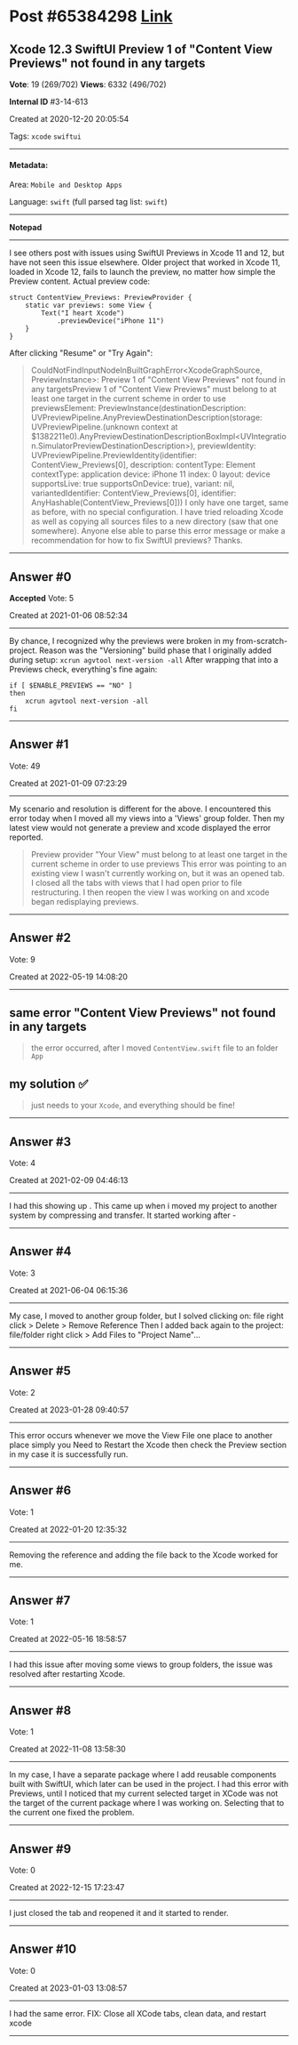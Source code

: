 
# Post \#65384298 [Link](https://stackoverflow.com/questions/65384298/)

## Xcode 12.3 SwiftUI Preview 1 of "Content View Previews" not found in any targets

**Vote**: 19 (269/702) **Views**: 6332 (496/702) 

**Internal ID** \#3-14-613

Created at 2020-12-20 20:05:54

Tags: `xcode` `swiftui`

----------

#### Metadata:

Area: `Mobile and Desktop Apps`

Language: `swift` (full parsed tag list: `swift`)

----------

**Notepad**


----------

I see others post with issues using SwiftUI Previews in Xcode 11 and 12, but have not seen this issue elsewhere.
Older project that worked in Xcode 11, loaded in Xcode 12, fails to launch the preview, no matter how simple the Preview content.
Actual preview code:
```
struct ContentView_Previews: PreviewProvider {
    static var previews: some View {
        Text("I heart Xcode")
            .previewDevice("iPhone 11")
    }
}
```

After clicking "Resume" or "Try Again":
> CouldNotFindInputNodeInBuiltGraphError<XcodeGraphSource,
PreviewInstance>: Preview 1 of "Content View Previews" not found in
any targetsPreview 1 of "Content View Previews" must belong to at least one
target in the current scheme in order to use previewsElement: PreviewInstance(destinationDescription:
UVPreviewPipeline.AnyPreviewDestinationDescription(storage:
UVPreviewPipeline.(unknown context at
$1382211e0).AnyPreviewDestinationDescriptionBoxImpl<UVIntegration.SimulatorPreviewDestinationDescription>),
previewIdentity: UVPreviewPipeline.PreviewIdentity(identifier:
ContentView_Previews[0], description: contentType: Element
contextType: application device: iPhone 11 index: 0 layout: device
supportsLive: true supportsOnDevice: true), variant: nil,
variantedIdentifier: ContentView_Previews[0], identifier:
AnyHashable(ContentView_Previews[0]))
I only have one target, same as before, with no special configuration. I have tried reloading Xcode as well as copying all sources files to a new directory (saw that one somewhere).
Anyone else able to parse this error message or make a recommendation for how to fix SwiftUI previews?
Thanks.


----------
        
## Answer \#0

**Accepted** Vote: 5

Created at 2021-01-06 08:52:34

------------

By chance, I recognized why the previews were broken in my from-scratch-project. Reason was the "Versioning" build phase that I originally added during setup:
`xcrun agvtool next-version -all`
After wrapping that into a Previews check, everything's fine again:
```
if [ $ENABLE_PREVIEWS == "NO" ]
then
    xcrun agvtool next-version -all
fi
```



------------
    
    
## Answer \#1

 Vote: 49

Created at 2021-01-09 07:23:29

------------

My scenario and resolution is different for the above.
I encountered this error today when I moved all my views into a 'Views' group folder. Then my latest view would not generate a preview and xcode displayed the error reported.
> Preview provider "Your View" must belong to at least one target in the
current scheme in order to use previews
This error was pointing to an existing view I wasn't currently working on, but it was an opened tab.
I closed all the tabs with views that I had open prior to file restructuring. I then reopen the view I was working on and xcode began redisplaying previews.


------------
    
    
## Answer \#2

 Vote: 9

Created at 2022-05-19 14:08:20

------------


## same error "Content View Previews" not found in any targets


> the error occurred, after I moved `ContentView.swift` file to an folder `App`
[](https://i.stack.imgur.com/arnDJ.png)

## my solution ✅


> just needs to  your `Xcode`, and everything should be fine!
[](https://i.stack.imgur.com/ioCkO.png)


------------
    
    
## Answer \#3

 Vote: 4

Created at 2021-02-09 04:46:13

------------


I had this showing up .
This came up when i moved my project to another system by compressing and transfer.
It started working after -   [](https://i.stack.imgur.com/FUq4D.png)


------------
    
    
## Answer \#4

 Vote: 3

Created at 2021-06-04 06:15:36

------------

My case, I moved to another group folder, but I solved clicking on:
file right click > Delete > Remove Reference
Then I added back again to the project:
file/folder right click > Add Files to "Project Name"...


------------
    
    
## Answer \#5

 Vote: 2

Created at 2023-01-28 09:40:57

------------

This error occurs whenever we move the View File one place to another place simply you Need to Restart the Xcode then check the
Preview section in my case it is successfully run.


------------
    
    
## Answer \#6

 Vote: 1

Created at 2022-01-20 12:35:32

------------

Removing the reference and adding the file back to the Xcode worked for me.


------------
    
    
## Answer \#7

 Vote: 1

Created at 2022-05-16 18:58:57

------------

I had this issue after moving some views to group folders, the issue was resolved after restarting Xcode.


------------
    
    
## Answer \#8

 Vote: 1

Created at 2022-11-08 13:58:30

------------

In my case, I have a separate package where I add reusable components built with SwiftUI, which later can be used in the project.
I had this error with Previews, until I noticed that my current selected target in XCode was not the target of the current package where I was working on.
Selecting that to the current one fixed the problem.
[](https://i.stack.imgur.com/EiUj1.png)


------------
    
    
## Answer \#9

 Vote: 0

Created at 2022-12-15 17:23:47

------------

I just closed the tab and reopened it and it started to render.[](https://i.stack.imgur.com/G3sml.png)


------------
    
    
## Answer \#10

 Vote: 0

Created at 2023-01-03 13:08:57

------------

I had the same error.
FIX: Close all XCode tabs, clean data, and restart xcode


------------
    
    